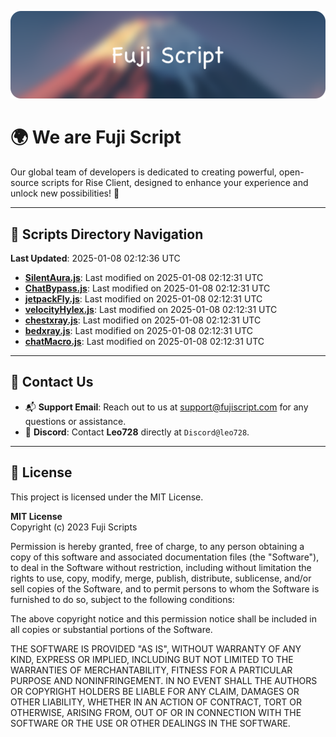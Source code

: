 ![Banner](.github/b.webp)

# 🌍 **We are Fuji Script**

Our global team of developers is dedicated to creating powerful, open-source scripts for Rise Client, designed to enhance your experience and unlock new possibilities! 🌟

---
<!-- SCRIPTS_NAVIGATION_START -->
## 📂 **Scripts Directory Navigation**

**Last Updated**: 2025-01-08 02:12:36 UTC

- **[SilentAura.js](scripts/SilentAura.js)**: Last modified on 2025-01-08 02:12:31 UTC
- **[ChatBypass.js](scripts/ChatBypass.js)**: Last modified on 2025-01-08 02:12:31 UTC
- **[jetpackFly.js](scripts/jetpackFly.js)**: Last modified on 2025-01-08 02:12:31 UTC
- **[velocityHylex.js](scripts/velocityHylex.js)**: Last modified on 2025-01-08 02:12:31 UTC
- **[chestxray.js](scripts/chestxray.js)**: Last modified on 2025-01-08 02:12:31 UTC
- **[bedxray.js](scripts/bedxray.js)**: Last modified on 2025-01-08 02:12:31 UTC
- **[chatMacro.js](scripts/chatMacro.js)**: Last modified on 2025-01-08 02:12:31 UTC

<!-- SCRIPTS_NAVIGATION_END -->

---

## 💬 **Contact Us**  
- 📬 **Support Email**: Reach out to us at [support@fujiscript.com](mailto:support@fujiscript.com) for any questions or assistance.  
- 💬 **Discord**: Contact **Leo728** directly at `Discord@leo728`.

---

## 📜 **License**

This project is licensed under the MIT License.  

**MIT License**  
Copyright (c) 2023 Fuji Scripts  

Permission is hereby granted, free of charge, to any person obtaining a copy of this software and associated documentation files (the "Software"), to deal in the Software without restriction, including without limitation the rights to use, copy, modify, merge, publish, distribute, sublicense, and/or sell copies of the Software, and to permit persons to whom the Software is furnished to do so, subject to the following conditions:  

The above copyright notice and this permission notice shall be included in all copies or substantial portions of the Software.  

THE SOFTWARE IS PROVIDED "AS IS", WITHOUT WARRANTY OF ANY KIND, EXPRESS OR IMPLIED, INCLUDING BUT NOT LIMITED TO THE WARRANTIES OF MERCHANTABILITY, FITNESS FOR A PARTICULAR PURPOSE AND NONINFRINGEMENT. IN NO EVENT SHALL THE AUTHORS OR COPYRIGHT HOLDERS BE LIABLE FOR ANY CLAIM, DAMAGES OR OTHER LIABILITY, WHETHER IN AN ACTION OF CONTRACT, TORT OR OTHERWISE, ARISING FROM, OUT OF OR IN CONNECTION WITH THE SOFTWARE OR THE USE OR OTHER DEALINGS IN THE SOFTWARE.  
